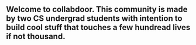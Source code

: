 ## Welcome to collabdoor. This community is made by two CS undergrad students with intention to build cool stuff that touches a few hundread lives if not thousand.
